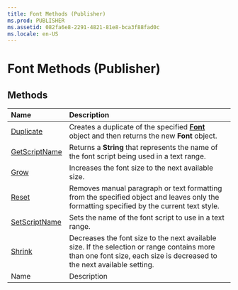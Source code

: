 ```yaml
---
title: Font Methods (Publisher)
ms.prod: PUBLISHER
ms.assetid: 082fa6e8-2291-4821-81e8-bca3f88fad0c
ms.locale: en-US
---
```



# Font Methods (Publisher)

## Methods



|**Name**|**Description**|
|:-----|:-----|
| [Duplicate](font.duplicate-method-publisher.md)|Creates a duplicate of the specified  **[Font](font-object-publisher.md)** object and then returns the new **Font** object.|
| [GetScriptName](font.getscriptname-method-publisher.md)|Returns a  **String** that represents the name of the font script being used in a text range.|
| [Grow](font.grow-method-publisher.md)|Increases the font size to the next available size.|
| [Reset](font.reset-method-publisher.md)|Removes manual paragraph or text formatting from the specified object and leaves only the formatting specified by the current text style.|
| [SetScriptName](font.setscriptname-method-publisher.md)|Sets the name of the font script to use in a text range.|
| [Shrink](font.shrink-method-publisher.md)|Decreases the font size to the next available size. If the selection or range contains more than one font size, each size is decreased to the next available setting.|
|Name|Description|


